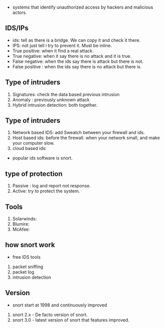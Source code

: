 - systems that identify unauthorized access by hackers and malicious actors. 
## IDS/IPs
- ids: tell as there is a bridge. We can copy it and check it there.
- IPS: not just tell i try to prevent it. Must be inline.
- True positive: when it find a real attack.
- True negative: when it say there is no attack and it is true.
- False negative: when the ids say there is attack but there is not.
- False positive : when the ids say there is no attack but there is.
## Type of intruders
1. Signatures: check the data based previous intrusion
2. Anomaly : previously  unknown attack
3. Hybrid intrusion detection: both together.
## Type of intruders
1. Network based IDS: add Sweatch between your firewall and ids.
2. Host based ids: before the firewall. when your network small, and make your computer slow.
3. cloud based ids: 
- popular ids software is snort.
## type of protection
1. Passive : log and report not response.
2. Active: try to protect the system.
## Tools
1. Solarwinds:
2. Blumire:
3. McAfee:
## how snort work
- free IDS tools
1. packet sniffing
2. packet log
3. intrusion detection 
## Version
- snort start at 1998 and continuously improved
1. snort 2.x - De facto version of snort.
2. snort 3.0 - latest version of snort that features improved.